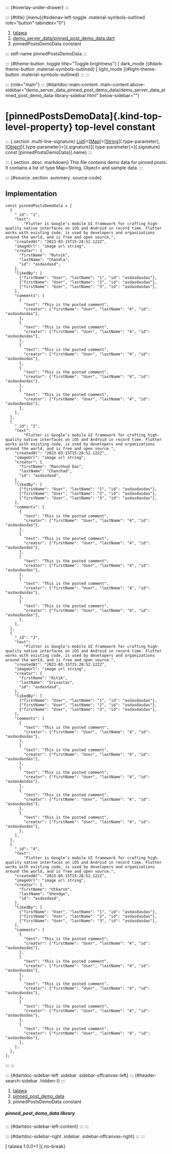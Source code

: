 ::: {#overlay-under-drawer}
:::

::: {#title}
[menu]{#sidenav-left-toggle .material-symbols-outlined role="button"
tabindex="0"}

1.  [talawa](../index.html)
2.  [demo_server_data/pinned_post_demo_data.dart](../demo_server_data_pinned_post_demo_data/)
3.  pinnedPostsDemoData constant

::: self-name
pinnedPostsDemoData
:::

::: {#theme-button .toggle title="Toggle brightness"}
[ dark_mode ]{#dark-theme-button .material-symbols-outlined} [
light_mode ]{#light-theme-button .material-symbols-outlined}
:::
:::

::: {role="main"}
::: {#dartdoc-main-content .main-content above-sidebar="demo_server_data_pinned_post_demo_data/demo_server_data_pinned_post_demo_data-library-sidebar.html" below-sidebar=""}
<div>

# [pinnedPostsDemoData]{.kind-top-level-property} top-level constant

</div>

::: {.section .multi-line-signature}
[List](https://api.flutter.dev/flutter/dart-core/List-class.html)[\<[[Map](https://api.flutter.dev/flutter/dart-core/Map-class.html)[\<[[String](https://api.flutter.dev/flutter/dart-core/String-class.html)]{.type-parameter},
[[Object](https://api.flutter.dev/flutter/dart-core/Object-class.html)]{.type-parameter}\>]{.signature}]{.type-parameter}\>]{.signature}
const [pinnedPostsDemoData]{.name}
:::

::: {.section .desc .markdown}
This file contains demo data for pinned posts. It contains a list of
type Map\<String, Object\> and sample data.
:::

::: {#source .section .summary .source-code}
## Implementation

``` language-dart
const pinnedPostsDemoData = [
  {
    "_id": "1",
    "text":
        "Flutter is Google’s mobile UI framework for crafting high-quality native interfaces on iOS and Android in record time. Flutter works with existing code, is used by developers and organizations around the world, and is free and open source.",
    "createdAt": "2023-03-15T15:28:52.122Z",
    "imageUrl": "image url string",
    "creator": {
      "firstName": "Rutvik",
      "lastName": "Chandla",
      "id": "asdasdasd",
    },
    "likedBy": [
      {"firstName": "User", "lastName": "1", "id": "asdasdasdas"},
      {"firstName": "User", "lastName": "2", "id": "asdasdasdas"},
      {"firstName": "User", "lastName": "3", "id": "asdasdasdas"},
    ],
    "comments": [
      {
        "text": "This is the posted comment",
        "creator": {"firstName": "User", "lastName": "4", "id": "asdasdasdas"},
      },
      {
        "text": "This is the posted comment",
        "creator": {"firstName": "User", "lastName": "4", "id": "asdasdasdas"},
      },
      {
        "text": "This is the posted comment",
        "creator": {"firstName": "User", "lastName": "4", "id": "asdasdasdas"},
      },
      {
        "text": "This is the posted comment",
        "creator": {"firstName": "User", "lastName": "4", "id": "asdasdasdas"},
      },
      {
        "text": "This is the posted comment",
        "creator": {"firstName": "User", "lastName": "4", "id": "asdasdasdas"},
      },
    ],
  },
  {
    "_id": "2",
    "text":
        "Flutter is Google’s mobile UI framework for crafting high-quality native interfaces on iOS and Android in record time. Flutter works with existing code, is used by developers and organizations around the world, and is free and open source.",
    "createdAt": "2023-03-15T15:28:52.122Z",
    "imageUrl": "image url string",
    "creator": {
      "firstName": "Ranchhod Das",
      "lastName": "Chanchad",
      "id": "asdasdasd",
    },
    "likedBy": [
      {"firstName": "User", "lastName": "1", "id": "asdasdasdas"},
      {"firstName": "User", "lastName": "2", "id": "asdasdasdas"},
      {"firstName": "User", "lastName": "3", "id": "asdasdasdas"},
    ],
    "comments": [
      {
        "text": "This is the posted comment",
        "creator": {"firstName": "User", "lastName": "4", "id": "asdasdasdas"},
      },
      {
        "text": "This is the posted comment",
        "creator": {"firstName": "User", "lastName": "4", "id": "asdasdasdas"},
      },
      {
        "text": "This is the posted comment",
        "creator": {"firstName": "User", "lastName": "4", "id": "asdasdasdas"},
      },
      {
        "text": "This is the posted comment",
        "creator": {"firstName": "User", "lastName": "4", "id": "asdasdasdas"},
      },
      {
        "text": "This is the posted comment",
        "creator": {"firstName": "User", "lastName": "4", "id": "asdasdasdas"},
      },
    ],
  },
  {
    "_id": "3",
    "text":
        "Flutter is Google’s mobile UI framework for crafting high-quality native interfaces on iOS and Android in record time. Flutter works with existing code, is used by developers and organizations around the world, and is free and open source.",
    "createdAt": "2023-03-15T15:28:52.122Z",
    "imageUrl": "image url string",
    "creator": {
      "firstName": "Ritik",
      "lastName": "Srivastav",
      "id": "asdasdasd",
    },
    "likedBy": [
      {"firstName": "User", "lastName": "1", "id": "asdasdasdas"},
      {"firstName": "User", "lastName": "2", "id": "asdasdasdas"},
      {"firstName": "User", "lastName": "3", "id": "asdasdasdas"},
    ],
    "comments": [
      {
        "text": "This is the posted comment",
        "creator": {"firstName": "User", "lastName": "4", "id": "asdasdasdas"},
      },
      {
        "text": "This is the posted comment",
        "creator": {"firstName": "User", "lastName": "4", "id": "asdasdasdas"},
      },
      {
        "text": "This is the posted comment",
        "creator": {"firstName": "User", "lastName": "4", "id": "asdasdasdas"},
      },
      {
        "text": "This is the posted comment",
        "creator": {"firstName": "User", "lastName": "4", "id": "asdasdasdas"},
      },
      {
        "text": "This is the posted comment",
        "creator": {"firstName": "User", "lastName": "4", "id": "asdasdasdas"},
      },
    ],
  },
  {
    "_id": "4",
    "text":
        "Flutter is Google’s mobile UI framework for crafting high-quality native interfaces on iOS and Android in record time. Flutter works with existing code, is used by developers and organizations around the world, and is free and open source.",
    "createdAt": "2023-03-15T15:28:52.122Z",
    "imageUrl": "image url string",
    "creator": {
      "firstName": "Utkarsh",
      "lastName": "Shendge",
      "id": "asdasdasd",
    },
    "likedBy": [
      {"firstName": "User", "lastName": "1", "id": "asdasdasdas"},
      {"firstName": "User", "lastName": "2", "id": "asdasdasdas"},
      {"firstName": "User", "lastName": "3", "id": "asdasdasdas"},
    ],
    "comments": [
      {
        "text": "This is the posted comment",
        "creator": {"firstName": "User", "lastName": "4", "id": "asdasdasdas"},
      },
      {
        "text": "This is the posted comment",
        "creator": {"firstName": "User", "lastName": "4", "id": "asdasdasdas"},
      },
      {
        "text": "This is the posted comment",
        "creator": {"firstName": "User", "lastName": "4", "id": "asdasdasdas"},
      },
      {
        "text": "This is the posted comment",
        "creator": {"firstName": "User", "lastName": "4", "id": "asdasdasdas"},
      },
      {
        "text": "This is the posted comment",
        "creator": {"firstName": "User", "lastName": "4", "id": "asdasdasdas"},
      },
    ],
  },
];
```
:::
:::

::: {#dartdoc-sidebar-left .sidebar .sidebar-offcanvas-left}
::: {#header-search-sidebar .hidden-l}
:::

1.  [talawa](../index.html)
2.  [pinned_post_demo_data](../demo_server_data_pinned_post_demo_data/)
3.  pinnedPostsDemoData constant

##### pinned_post_demo_data library

::: {#dartdoc-sidebar-left-content}
:::
:::

::: {#dartdoc-sidebar-right .sidebar .sidebar-offcanvas-right}
:::
:::

[ talawa 1.0.0+1 ]{.no-break}
